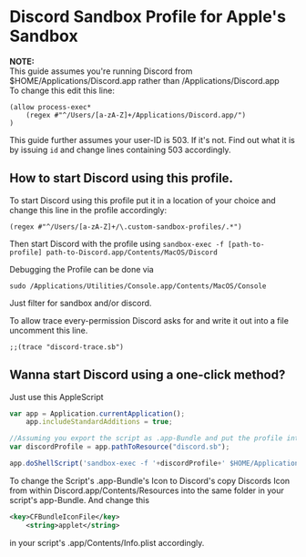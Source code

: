 # Discord Sandbox Profile for Apple's Sandbox

**NOTE:**  
This guide assumes you're running Discord from $HOME/Applications/Discord.app rather than /Applications/Discord.app  
To change this edit this line:  

````
(allow process-exec* 
    (regex #"^/Users/[a-zA-Z]+/Applications/Discord.app/")
)
````

This guide further assumes your user-ID is 503. If it's not. Find out what it is by issuing `id` and change lines containing 503 accordingly.

## How to start Discord using this profile.

To start Discord using this profile put it in a location of your choice and change this line in the profile accordingly:

````
(regex #"^/Users/[a-zA-Z]+/\.custom-sandbox-profiles/.*")
````

Then start Discord with the profile using `sandbox-exec -f [path-to-profile] path-to-Discord.app/Contents/MacOS/Discord`

Debugging the Profile can be done via  

````
sudo /Applications/Utilities/Console.app/Contents/MacOS/Console
````

Just filter for sandbox and/or discord.

To allow trace every-permission Discord asks for and write it out into a file uncomment this line.  

````
;;(trace "discord-trace.sb")
````



## Wanna start Discord using a one-click method?

Just use this AppleScript

````javascript
var app = Application.currentApplication();
	app.includeStandardAdditions = true;

//Assuming you export the script as .app-Bundle and put the profile into Contents/Resources/
var discordProfile = app.pathToResource("discord.sb");

app.doShellScript('sandbox-exec -f '+discordProfile+' $HOME/Applications/Discord.app/Contents/MacOS/Discord &>/dev/null &');
````

To change the Script's .app-Bundle's Icon to Discord's copy Discords Icon from within Discord.app/Contents/Resources into the same folder in your script's app-Bundle. And change  this

````xml
<key>CFBundleIconFile</key>
	<string>applet</string>
````

in your script's .app/Contents/Info.plist accordingly.
